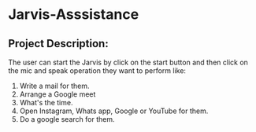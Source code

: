 # Jarvis-Asssistance

## Project Description:
The user can start the Jarvis by click on the start button and then click on the mic and speak operation they want to perform like:

1. Write a mail for them.
2. Arrange a Google meet
3. What's the time.
4. Open Instagram, Whats app, Google or YouTube for them.
5. Do a google search for them.
